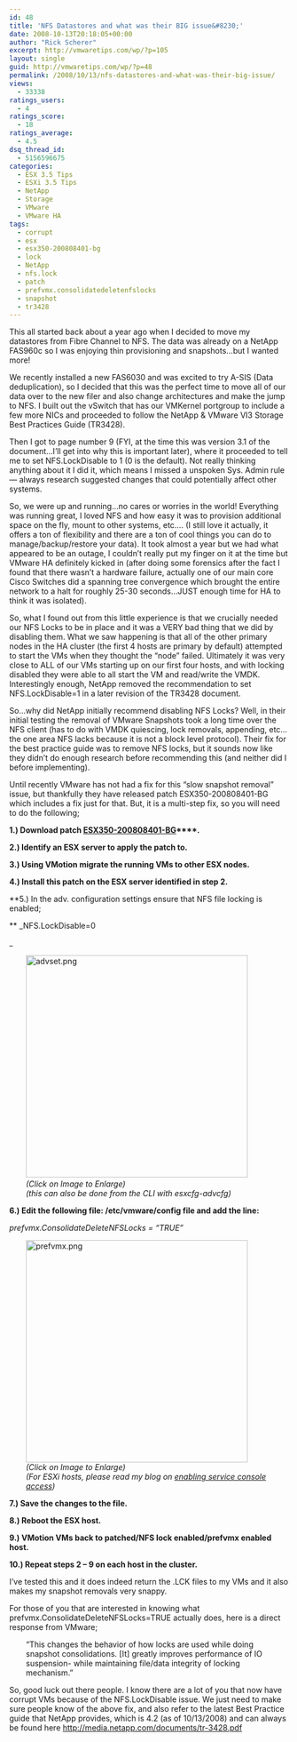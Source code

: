 ```yaml
---
id: 48
title: 'NFS Datastores and what was their BIG issue&#8230;'
date: 2008-10-13T20:18:05+00:00
author: "Rick Scherer"
excerpt: http://vmwaretips.com/wp/?p=105
layout: single
guid: http://vmwaretips.com/wp/?p=48
permalink: /2008/10/13/nfs-datastores-and-what-was-their-big-issue/
views:
  - 33338
ratings_users:
  - 4
ratings_score:
  - 18
ratings_average:
  - 4.5
dsq_thread_id:
  - 5156596675
categories:
  - ESX 3.5 Tips
  - ESXi 3.5 Tips
  - NetApp
  - Storage
  - VMware
  - VMware HA
tags:
  - corrupt
  - esx
  - esx350-200808401-bg
  - lock
  - NetApp
  - nfs.lock
  - patch
  - prefvmx.consolidatedeletenfslocks
  - snapshot
  - tr3428
---
```

This all started back about a year ago when I decided to move my datastores from Fibre Channel to NFS. The data was already on a NetApp FAS960c so I was enjoying thin provisioning and snapshots&#8230;but I wanted more!

<!--more-->

We recently installed a new FAS6030 and was excited to try A-SIS (Data deduplication), so I decided that this was the perfect time to move all of our data over to the new filer and also change architectures and make the jump to NFS. I built out the vSwitch that has our VMKernel portgroup to include a few more NICs and proceeded to follow the NetApp & VMware VI3 Storage Best Practices Guide (TR3428).

Then I got to page number 9 (FYI, at the time this was version 3.1 of the document&#8230;I&#8217;ll get into why this is important later), where it proceeded to tell me to set NFS.LockDisable to 1 (0 is the default). Not really thinking anything about it I did it, which means I missed a unspoken Sys. Admin rule &#8212; always research suggested changes that could potentially affect other systems.

So, we were up and running&#8230;no cares or worries in the world! Everything was running great, I loved NFS and how easy it was to provision additional space on the fly, mount to other systems, etc&#8230;. (I still love it actually, it offers a ton of flexibility and there are a ton of cool things you can do to manage/backup/restore your data). It took almost a year but we had what appeared to be an outage, I couldn&#8217;t really put my finger on it at the time but VMware HA definitely kicked in (after doing some forensics after the fact I found that there wasn&#8217;t a hardware failure, actually one of our main core Cisco Switches did a spanning tree convergence which brought the entire network to a halt for roughly 25-30 seconds&#8230;JUST enough time for HA to think it was isolated).

So, what I found out from this little experience is that we crucially needed our NFS Locks to be in place and it was a VERY bad thing that we did by disabling them. What we saw happening is that all of the other primary nodes in the HA cluster (the first 4 hosts are primary by default) attempted to start the VMs when they thought the &#8220;node&#8221; failed. Ultimately it was very close to ALL of our VMs starting up on our first four hosts, and with locking disabled they were able to all start the VM and read/write the VMDK. Interestingly enough, NetApp removed the recommendation to set NFS.LockDisable=1 in a later revision of the TR3428 document.

So&#8230;why did NetApp initially recommend disabling NFS Locks? Well, in their initial testing the removal of VMware Snapshots took a long time over the NFS client (has to do with VMDK quiescing, lock removals, appending, etc&#8230; the one area NFS lacks because it is not a block level protocol). Their fix for the best practice guide was to remove NFS locks, but it sounds now like they didn&#8217;t do enough research before recommending this (and neither did I before implementing).

Until recently VMware has not had a fix for this &#8220;slow snapshot removal&#8221; issue, but thankfully they have released patch ESX350-200808401-BG which includes a fix just for that. But, it is a multi-step fix, so you will need to do the following;

**1.) Download patch [ESX350-200808401-BG](http://download3.vmware.com/software/esx/ESX350-200808401-BG.zip)****.**

**2.) Identify an ESX server to apply the patch to.**

**3.) Using VMotion migrate the running VMs to other ESX nodes.**

**4.) Install this patch on the ESX server identified in step 2.**

**5.) In the adv. configuration settings ensure that NFS file locking is enabled;
  
** _NFS.LockDisable=0
  
_ 

<p style="padding-left: 30px;">
  <a class="thickbox" href="http://vmwaretips.com/wp/wp-content/gallery/screenshots/advset.png"><img class="ngg-singlepic ngg-left" src="http://vmwaretips.com/wp/wp-content/gallery/screenshots/advset.png" alt="advset.png" width="400" /></a><span class="thickbox"><em><br /> (Click on Image to Enlarge)<br /> </em></span><em>(this can also be done from the CLI with esxcfg-advcfg)</em>
</p>

**6.) Edit the following file: /etc/vmware/config file and add the line:**
  
 _prefvmx.ConsolidateDeleteNFSLocks = &#8220;TRUE&#8221;_

<p style="padding-left: 30px;">
  <a class="thickbox" href="http://vmwaretips.com/wp/wp-content/gallery/screenshots/prefvmx.png"><img class="ngg-singlepic ngg-left" src="http://vmwaretips.com/wp/wp-content/gallery/screenshots/prefvmx.png" alt="prefvmx.png" width="400" /><br /> </a><span class="thickbox"><em>(Click on Image to Enlarge)<br /> (For ESXi hosts, please read my blog on <a href="http://vmwaretips.com/wp/2008/10/20/access-the-esxi-service-console/">enabling service console access</a>)</em></span>
</p>

**7.) Save the changes to the file.**

**8.) Reboot the ESX host.**

**9.) VMotion VMs back to patched/NFS lock enabled/prefvmx enabled host.**

**10.) Repeat steps 2 &#8211; 9 on each host in the cluster.**

I&#8217;ve tested this and it does indeed return the .LCK files to my VMs and it also makes my snapshot removals very snappy.

For those of you that are interested in knowing what prefvmx.ConsolidateDeleteNFSLocks=TRUE actually does, here is a direct response from VMware;

<p style="padding-left: 30px;">
  &#8220;This changes the behavior of how locks are used while doing snapshot consolidations. [It] greatly improves performance of IO suspension- while maintaining file/data integrity of locking mechanism.&#8221;
</p>

So, good luck out there people. I know there are a lot of you that now have corrupt VMs because of the NFS.LockDisable issue. We just need to make sure people know of the above fix, and also refer to the latest Best Practice guide that NetApp provides, which is 4.2 (as of 10/13/2008) and can always be found here <http://media.netapp.com/documents/tr-3428.pdf>